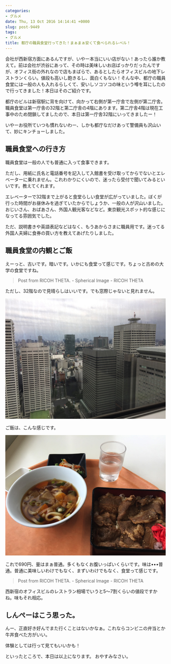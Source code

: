 ```yaml
---
categories:
- グルメ
date: Thu, 13 Oct 2016 14:14:41 +0000
slug: post-9449
tags:
- グルメ
title: 都庁の職員食堂行ってきた！まぁまぁ安くて食べられるレベル！
---
```


会社が西新宿方面にあるんですが、いやー本当にいい店がない！あったら誰か教えて。前は会社が渋谷にあって、その時は美味しいお店ばっかりだったんですが、オフィス街の外れなので店もまばらで、あるとしたらオフィスビルの地下レストランくらい。値段も高いし飽きるし、面白くもない！そんな中、都庁の職員食堂には一般の人も入れるらしくて、安いしソコソコの味という噂を耳にしたので行ってきました！本日はそのご紹介です。

都庁のビルは新宿駅に背を向けて、向かって右側が第一庁舎で左側が第二庁舎。職員食堂は第一庁舎の32階と第二庁舎の4階にあります。第二庁舎4階は現在工事中のため閉鎖してましたので、本日は第一庁舎32階にいってきましたー！

いやーお役所ていつも慣れないわー、しかも都庁なだけあって警備員も沢山いて、妙にキンチョーしました。<!--more--><h2>職員食堂への行き方</h2>

職員食堂は一般の人でも普通に入って食事できます。

ただし、用紙に氏名と電話番号を記入して入館書を受け取ってからでないとエレベーターに乗れません。これわかりにくいので、迷ったら受付で聞いてみるといいです。教えてくれます。

エレベーターで32階まで上がると食堂らしい食堂が広がっていました。ぼくが行った時間がお昼休みを過ぎていたからでしょうか、一般の人が沢山いました。おじいさん、おばあさん、外国人観光客などなど。東京観光スポット的な感じになってる雰囲気でした。

ただ、説明書きや英語表記などはなく、もうあからさまに職員用です。迷ってる外国人夫婦に食券の買い方を教えてあげたりしました。

<h2>職員食堂の内観とご飯</h2>

えーっと、古いです。暗いです。いかにも食堂って感じです。ちょっと古めの大学の食堂ですね。

<blockquote data-width="500" data-height="375" class="ricoh-theta-spherical-image" >Post from RICOH THETA. - Spherical Image - RICOH THETA</blockquote>
<script async src="https://theta360.com/widgets.js" charset="utf-8"></script>

ただし、32階なので見晴らしはいいです。でも窓際じゃないと見れません。

![](images/IIMG_4218.jpg)

ご飯は、こんな感じです。

![](images/IIMG_4216.jpg)

これで690円、量はまぁ普通。多くもなくお腹いっぱいくらいです。味は•••普通。普通に美味しいわけでもなく、まずいわけでもなく、食堂って感じです。

<blockquote data-width="500" data-height="375" class="ricoh-theta-spherical-image" >Post from RICOH THETA. - Spherical Image - RICOH THETA</blockquote>
<script async src="https://theta360.com/widgets.js" charset="utf-8"></script>

西新宿のオフィスビルのレストラン相場でいうと5〜7割くらいの値段ですかね。味もそれ相応。

<h2>しんぺーはこう思った。</h2>

んー、正直好き好んでまた行くことはないかなぁ。これならコンビニの弁当とか牛丼食べた方がいい。

体験としては行って見てもいいかも！

といったところで、本日は以上になります。
おやすみなさい。
